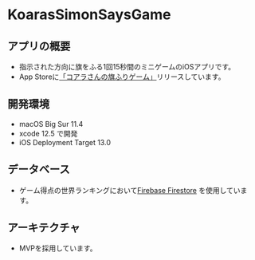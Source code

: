 # KoarasSimonSaysGame

## アプリの概要
- 指示された方向に旗をふる1回15秒間のミニゲームのiOSアプリです。
- App Storeに[「コアラさんの旗ふりゲーム」](https://apps.apple.com/jp/app/%E3%82%B3%E3%82%A2%E3%83%A9%E3%81%95%E3%82%93%E3%81%AE%E6%97%97%E6%8C%AF%E3%82%8A%E3%82%B2%E3%83%BC%E3%83%A0/id1518792012?mt=8)リリースしています。

## 開発環境
- macOS Big Sur 11.4
- xcode 12.5 で開発
- iOS Deployment Target 13.0

## データベース
- ゲーム得点の世界ランキングにおいて[Firebase Firestore](https://firebase.google.com/docs/firestore?hl=ja) を使用しています。

## アーキテクチャ
- MVPを採用しています。

